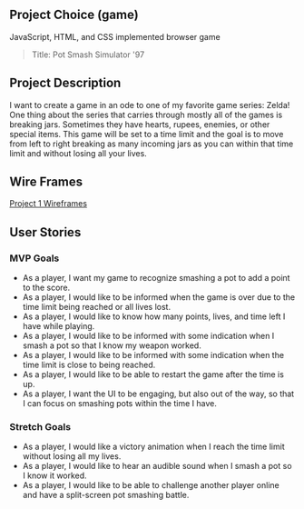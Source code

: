 ## Project Choice (game)
JavaScript, HTML, and CSS implemented browser game
>Title: Pot Smash Simulator '97 

## Project Description
I want to create a game in an ode to one of my favorite game series: Zelda! One thing about the series that carries through mostly all of the games is breaking jars. Sometimes they have hearts, rupees, enemies, or other special items.
This game will be set to a time limit and the goal is to move from left to right breaking as many incoming jars as you can within that time limit and without losing all your lives.


## Wire Frames
[Project 1 Wireframes](https://github.com/alissonkhr/game-project-1/files/9097854/Project1.pdf)


## User Stories
### MVP Goals
- As a player, I want my game to recognize smashing a pot to add a point to the score.
- As a player, I would like to be informed when the game is over due to the time limit being reached or all lives lost.
- As a player, I would like to know how many points, lives, and time left I have while playing.
- As a player, I would like to be informed with some indication when I smash a pot so that I know my weapon worked.
- As a player, I would like to be informed with some indication when the time limit is close to being reached.
- As a player, I would like to be able to restart the game after the time is up.
- As a player, I want the UI to be engaging, but also out of the way, so that I can focus on smashing pots within the time I have.


### Stretch Goals
- As a player, I would like a victory animation when I reach the time limit without losing all my lives.
- As a player, I would like to hear an audible sound when I smash a pot so I know it worked.
- As a player, I would like to be able to challenge another player online and have a split-screen pot smashing battle.
